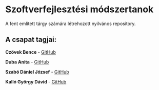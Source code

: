 # Szoftverfejlesztési módszertanok

A fent említett tárgy számára létrehozott nyilvános repository.

## A csapat tagjai:

**Czövek Bence** - [GitHub](https://github.com/bczovek)

**Duba Anita** - [GitHub]()

**Szabó Dániel József** - [GitHub](https://github.com/RangerFoxy)

**Kalló György Dávid** - [GitHub](https://github.com/Windarf) 
